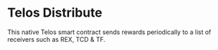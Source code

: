 # Telos Distribute

This native Telos smart contract sends rewards periodically to a list of receivers such as REX, TCD & TF.
